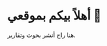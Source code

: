 <!DOCTYPE html>
<html lang="en">
<head>
  <meta charset="UTF-8">
  <title>موقعي الأول</title>
</head>
<body>
  <h1>أهلاً بيكم بموقعي 🌹</h1>
  <p>هنا راح أنشر بحوث وتقارير.</p>
</body>
</html>
